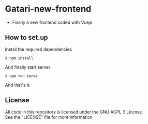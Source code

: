 # Gatari-new-frontend
- Finally a new frontend coded with Vuejs
## How to set.up 

Install the required dependencies
```
$ npm install
```
And finally start server
```
$ npm run serve
```

And that's it.

## License
All code in this repository is licensed under the GNU AGPL 3 License.  
See the "LICENSE" file for more information  